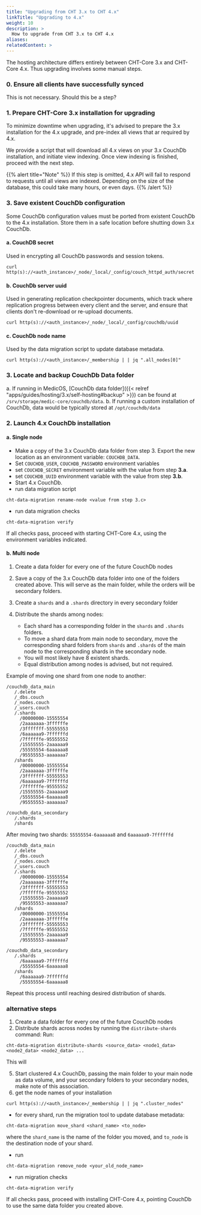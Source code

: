 ```yaml
---
title: "Upgrading from CHT 3.x to CHT 4.x"
linkTitle: "Upgrading to 4.x"
weight: 10
description: >
  How to upgrade from CHT 3.x to CHT 4.x
aliases:
relatedContent: >
---
```


The hosting architecture differs entirely between CHT-Core 3.x and CHT-Core 4.x. Thus upgrading involves some manual steps. 

### 0. Ensure all clients have successfully synced
This is not necessary. Should this be a step?

### 1. Prepare CHT-Core 3.x installation for upgrading
To minimize downtime when upgrading, it's advised to prepare the 3.x installation for the 4.x upgrade, and pre-index all views that ar required by 4.x.

We provide a script that will download all 4.x views on your 3.x CouchDb installation, and initiate view indexing. Once view indexing is finished, proceed with the next step.

{{% alert title="Note" %}} If this step is omitted, 4.x API will fail to respond to requests until all views are indexed. Depending on the size of the database, this could take many hours, or even days. {{% /alert %}} 

### 3. Save existent CouchDb configuration

Some CouchDb configuration values must be ported from existent CouchDb to the 4.x installation. Store them in a safe location before shutting down 3.x CouchDb.

#### a. CouchDB secret 
Used in encrypting all CouchDb passwords and session tokens. 

```shell
curl http(s)://<auth_instance>/_node/_local/_config/couch_httpd_auth/secret
```

#### b. CouchDb server uuid
Used in generating replication checkpointer documents, which track where replication progress between every client and the server, and ensure that clients don't re-download or re-upload documents. 
```shell
curl http(s)://<auth_instance>/_node/_local/_config/couchdb/uuid
```

#### c. CouchDb node name
Used by the data migration script to update database metadata.
```shell
curl http(s)://<auth_instance>/_membership | | jq ".all_nodes[0]"
``` 

### 3. Locate and backup CouchDb Data folder
a. If running in MedicOS, [CouchDb data folder]({{< relref "apps/guides/hosting/3.x/self-hosting#backup" >}}) can be found at `/srv/storage/medic-core/couchdb/data`.
b. If running a custom installation of CouchDb, data would be typically stored at `/opt/couchdb/data`

### 2. Launch 4.x CouchDb installation

#### a. Single node

- Make a copy of the 3.x CouchDb data folder from step 3. Export the new location as an environment variable: `COUCHDB_DATA`. 
- Set `COUCHDB_USER`, `COUCHDB_PASSWORD` environment variables
- set `COUCHDB_SECRET` environment variable with the value from step **3.a**.
- set `COUCHDB_UUID` environment variable with the value from step **3.b**.
- Start 4.x CouchDb.
- run data migration script
```shell
cht-data-migration rename-node <value from step 3.c>
```
- run data migration checks
```shell
cht-data-migration verify
```
If all checks pass, proceed with starting CHT-Core 4.x, using the environment variables indicated.  

#### b. Multi node

1) Create a data folder for every one of the future CouchDb nodes

2) Save a copy of the 3.x CouchDb data folder into one of the folders created above. This will serve as the main folder, while the orders will be secondary folders.

3) Create a `shards` and a `.shards` directory in every secondary folder 
4) Distribute the shards among nodes: 
   - Each shard has a corresponding folder in the `shards` and `.shards` folders. 
   - To move a shard data from main node to secondary, move the corresponding shard folders from `shards` and `.shards` of the main node to the corresponding shards in the secondary node.
   - You will most likely have 8 existent shards.
   - Equal distribution among nodes is advised, but not required.

Example of moving one shard from one node to another:

```shell
/couchdb_data_main
   /.delete
   /_dbs.couch
   /_nodes.couch
   /_users.couch
   /.shards
     /00000000-15555554
     /2aaaaaaa-3ffffffe
     /3fffffff-55555553
     /6aaaaaa9-7ffffffd
     /7ffffffe-95555552
     /15555555-2aaaaaa9
     /55555554-6aaaaaa8
     /95555553-aaaaaaa7
   /shards
     /00000000-15555554
     /2aaaaaaa-3ffffffe
     /3fffffff-55555553
     /6aaaaaa9-7ffffffd
     /7ffffffe-95555552
     /15555555-2aaaaaa9
     /55555554-6aaaaaa8   
     /95555553-aaaaaaa7
     
/couchdb_data_secondary
   /.shards   
   /shards
```
After moving two shards: `55555554-6aaaaaa8` and `6aaaaaa9-7ffffffd`
```shell
/couchdb_data_main
   /.delete
   /_dbs.couch
   /_nodes.couch
   /_users.couch
   /.shards
     /00000000-15555554
     /2aaaaaaa-3ffffffe
     /3fffffff-55555553     
     /7ffffffe-95555552
     /15555555-2aaaaaa9     
     /95555553-aaaaaaa7
   /shards
     /00000000-15555554
     /2aaaaaaa-3ffffffe
     /3fffffff-55555553     
     /7ffffffe-95555552
     /15555555-2aaaaaa9
     /95555553-aaaaaaa7
          
/couchdb_data_secondary
   /.shards   
     /6aaaaaa9-7ffffffd
     /55555554-6aaaaaa8
   /shards
     /6aaaaaa9-7ffffffd
     /55555554-6aaaaaa8
```
Repeat this process until reaching desired distribution of shards.


### alternative steps

1) Create a data folder for every one of the future CouchDb nodes
2) Distribute shards across nodes by running the `distribute-shards` command:
Run:
```shell
cht-data-migration distribute-shards <source_data> <node1_data> <node2_data> <node2_data> ...
```

This will 

5) Start clustered 4.x CouchDb, passing the main folder to your main node as data volume, and your secondary folders to your secondary nodes, make note of this association. 
6) get the node names of your installation 
```shell
curl http(s)://<auth_instance>/_membership | | jq ".cluster_nodes"
```
- for every shard, run the migration tool to update database metadata: 
```shell
cht-data-migration move_shard <shard_name> <to_node>
```
where the `shard_name` is the name of the folder you moved, and `to_node` is the destination node of your shard. 
- run 
```shell
cht-data-migration remove_node <your_old_node_name>
```
- run migration checks
```shell
cht-data-migration verify
```
If all checks pass, proceed with installing CHT-Core 4.x, pointing CouchDb to use the same data folder you created above.





